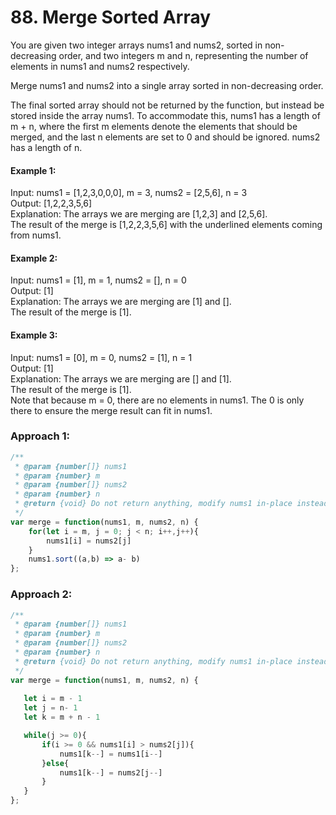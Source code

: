 # 88. Merge Sorted Array

You are given two integer arrays nums1 and nums2, sorted in non-decreasing order, and two integers m and n, representing the number of elements in nums1 and nums2 respectively.

Merge nums1 and nums2 into a single array sorted in non-decreasing order.

The final sorted array should not be returned by the function, but instead be stored inside the array nums1. To accommodate this, nums1 has a length of m + n, where the first m elements denote the elements that should be merged, and the last n elements are set to 0 and should be ignored. nums2 has a length of n.

#### Example 1:
Input: nums1 = [1,2,3,0,0,0], m = 3, nums2 = [2,5,6], n = 3<br/>
Output: [1,2,2,3,5,6]<br/>
Explanation: The arrays we are merging are [1,2,3] and [2,5,6].<br/>
The result of the merge is [1,2,2,3,5,6] with the underlined elements coming from nums1.<br/>

#### Example 2:
Input: nums1 = [1], m = 1, nums2 = [], n = 0<br/>
Output: [1]<br/>
Explanation: The arrays we are merging are [1] and [].<br/>
The result of the merge is [1].<br/>

#### Example 3:
Input: nums1 = [0], m = 0, nums2 = [1], n = 1<br/>
Output: [1]<br/>
Explanation: The arrays we are merging are [] and [1].<br/>
The result of the merge is [1].<br/>
Note that because m = 0, there are no elements in nums1. The 0 is only there to ensure the merge result can fit in nums1.<br/>

### Approach 1:

```js
/**
 * @param {number[]} nums1
 * @param {number} m
 * @param {number[]} nums2
 * @param {number} n
 * @return {void} Do not return anything, modify nums1 in-place instead.
 */
var merge = function(nums1, m, nums2, n) {
    for(let i = m, j = 0; j < n; i++,j++){
        nums1[i] = nums2[j]
    }
    nums1.sort((a,b) => a- b)
};
```
### Approach 2:

```js
/**
 * @param {number[]} nums1
 * @param {number} m
 * @param {number[]} nums2
 * @param {number} n
 * @return {void} Do not return anything, modify nums1 in-place instead.
 */
var merge = function(nums1, m, nums2, n) {
   
   let i = m - 1
   let j = n- 1
   let k = m + n - 1

   while(j >= 0){
       if(i >= 0 && nums1[i] > nums2[j]){
           nums1[k--] = nums1[i--]
       }else{
           nums1[k--] = nums2[j--]
       }
   }
};

```
